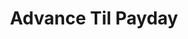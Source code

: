 ---
title: Advance Til Payday
slug: advance-til-payday
updated-on: '2024-05-30T13:44:31.749Z'
created-on: '2024-05-30T13:41:46.671Z'
published-on: '2024-05-30T13:54:32.469Z'
f_city-state-2:
- cms/city/anchorage-ak.md
- cms/city/marysville-ca.md
- cms/city/oroville-ca.md
- cms/city/placerville-ca.md
- cms/city/riverside-ca.md
- cms/city/grove-ca.md
- cms/city/vista-ca.md
- cms/city/oceanside-ca.md
- cms/city/barstow-ca.md
- cms/city/petersburg-fl.md
- cms/city/albany-ga.md
- cms/city/valdosta-ga.md
- cms/city/waipahu-hi.md
- cms/city/wahiawa-hi.md
- cms/city/hilo-hi.md
- cms/city/kaneohe-hi.md
- cms/city/honolulu-hi.md
- cms/city/hopkinsville-ky.md
- cms/city/alexandria-la.md
- cms/city/leesville-la.md
- cms/city/duncan-ok.md
- cms/city/lawton-ok.md
- cms/city/jackson-tn.md
- cms/city/spokane-wa.md
- cms/city/everett-wa.md
- cms/city/renton-wa.md
- cms/city/twentynine-palms-ca.md
- cms/city/spokane-valley-wa.md
- cms/city/kent-wa.md
- cms/city/grove-ky.md
- cms/city/pembroke-ky.md
f_locations:
- cms/payday-loan/advance-til-payday-3413.md
- cms/payday-loan/advance-til-payday-3414.md
- cms/payday-loan/advance-til-payday-3415.md
- cms/payday-loan/advance-til-payday-3416.md
- cms/payday-loan/advance-til-payday-3417.md
- cms/payday-loan/advance-til-payday-3418.md
- cms/payday-loan/advance-til-payday-3419.md
- cms/payday-loan/advance-til-payday-3420.md
- cms/payday-loan/advance-til-payday-3421.md
- cms/payday-loan/advance-til-payday-3422.md
- cms/payday-loan/advance-til-payday-3423.md
- cms/payday-loan/advance-til-payday-3424.md
- cms/payday-loan/advance-til-payday-3425.md
- cms/payday-loan/advance-til-payday-3426.md
- cms/payday-loan/advance-til-payday-3427.md
- cms/payday-loan/advance-til-payday-3428.md
- cms/payday-loan/advance-til-payday-3429.md
- cms/payday-loan/advance-til-payday-3430.md
- cms/payday-loan/advance-til-payday-3431.md
- cms/payday-loan/advance-til-payday-3432.md
- cms/payday-loan/advance-til-payday-3433.md
- cms/payday-loan/advance-til-payday-3434.md
- cms/payday-loan/advance-til-payday-3435.md
- cms/payday-loan/advance-til-payday-3436.md
- cms/payday-loan/advance-til-payday-3437.md
- cms/payday-loan/advance-til-payday-3438.md
- cms/payday-loan/advance-til-payday-3439.md
- cms/payday-loan/advance-til-payday-3440.md
- cms/payday-loan/advance-til-payday-3441.md
- cms/payday-loan/advance-til-payday-3442.md
- cms/payday-loan/advance-til-payday-3443.md
- cms/payday-loan/advance-til-payday-3444.md
- cms/payday-loan/advance-til-payday-3445.md
- cms/payday-loan/advance-til-payday-3446.md
- cms/payday-loan/advance-til-payday-3447.md
- cms/payday-loan/advance-til-payday-3448.md
- cms/payday-loan/advance-til-payday-3449.md
- cms/payday-loan/advance-til-payday-3450.md
- cms/payday-loan/advance-til-payday-3451.md
- cms/payday-loan/advance-til-payday-3452.md
- cms/payday-loan/advance-til-payday-3453.md
- cms/payday-loan/advance-til-payday-3454.md
- cms/payday-loan/advance-til-payday-3455.md
- cms/payday-loan/advance-til-payday-3456.md
- cms/payday-loan/advance-til-payday-3457.md
- cms/payday-loan/advance-til-payday-3458.md
- cms/payday-loan/advance-til-payday-3459.md
f_states:
- cms/state/alaska.md
- cms/state/california.md
- cms/state/florida.md
- cms/state/georgia.md
- cms/state/hawaii.md
- cms/state/kentucky.md
- cms/state/louisiana.md
- cms/state/oklahoma.md
- cms/state/tennessee.md
- cms/state/washington.md
layout: '[company].html'
tags: company
---